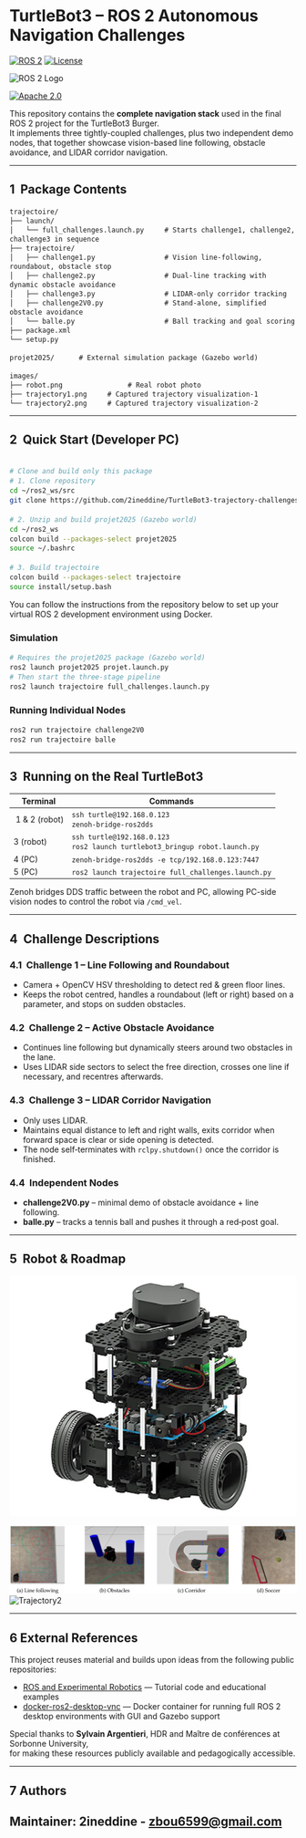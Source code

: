 # TurtleBot3 – ROS 2 Autonomous Navigation Challenges

[![ROS 2](https://img.shields.io/badge/ROS%202-Humble-blue)](https://docs.ros.org/en/humble/)
[![License](https://img.shields.io/badge/License-Apache%202.0-green)](https://opensource.org/licenses/Apache-2.0)

![ROS 2 Logo](https://docs.ros.org/assets/images/ros-logo.png)

[![Apache 2.0](https://img.shields.io/badge/Apache-2.0-blue.svg)](http://www.apache.org/licenses/LICENSE-2.0)

This repository contains the **complete navigation stack** used in the final ROS 2 project for the TurtleBot3 Burger.  
It implements three tightly-coupled challenges, plus two independent demo nodes, that together showcase vision-based line following, obstacle avoidance, and LIDAR corridor navigation.  

---

## 1  Package Contents

```
trajectoire/
├── launch/
│   └── full_challenges.launch.py     # Starts challenge1, challenge2, challenge3 in sequence
├── trajectoire/
│   ├── challenge1.py                 # Vision line‑following, roundabout, obstacle stop
│   ├── challenge2.py                 # Dual‑line tracking with dynamic obstacle avoidance
│   ├── challenge3.py                 # LIDAR-only corridor tracking
│   ├── challenge2V0.py               # Stand‑alone, simplified obstacle avoidance
│   └── balle.py                      # Ball tracking and goal scoring
├── package.xml
└── setup.py

projet2025/      # External simulation package (Gazebo world)

images/
├── robot.png                # Real robot photo
├── trajectory1.png     # Captured trajectory visualization-1
└── trajectory2.png     # Captured trajectory visualization-2
```
---

## 2  Quick Start (Developer PC)

```bash

# Clone and build only this package
# 1. Clone repository
cd ~/ros2_ws/src
git clone https://github.com/2ineddine/TurtleBot3-trajectory-challenges.git

# 2. Unzip and build projet2025 (Gazebo world)
cd ~/ros2_ws
colcon build --packages-select projet2025
source ~/.bashrc

# 3. Build trajectoire
colcon build --packages-select trajectoire
source install/setup.bash

```
You can follow the instructions from the repository below to set up your virtual ROS 2 development environment using Docker.

### Simulation

```bash
# Requires the projet2025 package (Gazebo world)
ros2 launch projet2025 projet.launch.py
# Then start the three‑stage pipeline
ros2 launch trajectoire full_challenges.launch.py
```

### Running Individual Nodes

```bash
ros2 run trajectoire challenge2V0
ros2 run trajectoire balle
```

---

## 3  Running on the Real TurtleBot3

| Terminal | Commands |
|----------|----------|
| 1 & 2 (robot) | `ssh turtle@192.168.0.123` <br> `zenoh-bridge-ros2dds` |
| 3 (robot) | `ssh turtle@192.168.0.123` <br> `ros2 launch turtlebot3_bringup robot.launch.py` |
| 4 (PC) | `zenoh-bridge-ros2dds -e tcp/192.168.0.123:7447` |
| 5 (PC) | `ros2 launch trajectoire full_challenges.launch.py` |

Zenoh bridges DDS traffic between the robot and PC, allowing PC-side vision nodes to control the robot via `/cmd_vel`.

---

## 4  Challenge Descriptions

### 4.1  Challenge 1 – Line Following and Roundabout
* Camera + OpenCV HSV thresholding to detect red & green floor lines.  
* Keeps the robot centred, handles a roundabout (left or right) based on a parameter, and stops on sudden obstacles.

### 4.2  Challenge 2 – Active Obstacle Avoidance
* Continues line following but dynamically steers around two obstacles in the lane.  
* Uses LIDAR side sectors to select the free direction, crosses one line if necessary, and recentres afterwards.

### 4.3  Challenge 3 – LIDAR Corridor Navigation
* Only uses LIDAR.  
* Maintains equal distance to left and right walls, exits corridor when forward space is clear or side opening is detected.  
* The node self‑terminates with `rclpy.shutdown()` once the corridor is finished.

### 4.4  Independent Nodes
* **challenge2V0.py** – minimal demo of obstacle avoidance + line following.  
* **balle.py** – tracks a tennis ball and pushes it through a red‑post goal.

---

## 5  Robot & Roadmap




![TurtleBot3 Burger](images/robot.png)

![Trajectory1](images/trajectory1.png)
![Trajectory2](images/robot_trajectory2.png)


---


## 6  External References

This project reuses material and builds upon ideas from the following public repositories:

- [ROS and Experimental Robotics](https://github.com/sylarevan/ROS_and_Experimental_Robotics) — Tutorial code and educational examples
- [docker-ros2-desktop-vnc](https://github.com/sylarevan/docker-ros2-desktop-vnc) — Docker container for running full ROS 2 desktop environments with GUI and Gazebo support

Special thanks to **Sylvain Argentieri**, HDR and Maître de conférences at Sorbonne University,  
for making these resources publicly available and pedagogically accessible.

---
## 7  Authors
Maintainer: 2ineddine - zbou6599@gmail.com  
---
